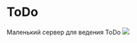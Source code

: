 # ToDo

Маленький сервер для ведения ToDo
![](https://github.com/actions/Arseniks/ToDo/workflows/python-app/badge.svg)